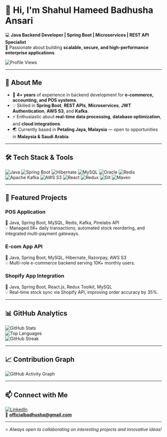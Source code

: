# 👋 Hi, I'm Shahul Hameed Badhusha Ansari

💻 **Java Backend Developer | Spring Boot | Microservices | REST API Specialist**  
🚀 Passionate about building **scalable, secure, and high-performance enterprise applications**.

![Profile Views](https://komarev.com/ghpvc/?username=badhusha618&color=brightgreen)  

---

## 🌟 About Me
- 🎯 **4+ years** of experience in backend development for **e-commerce, accounting, and POS systems**.
- 💡 Skilled in **Spring Boot**, **REST APIs**, **Microservices**, **JWT Authentication**, **AWS S3**, and **Kafka**.
- ⚡ Enthusiastic about **real-time data processing**, **database optimization**, and **cloud integrations**.
- 🌏 Currently based in **Petaling Jaya, Malaysia** — open to opportunities in **Malaysia & Saudi Arabia**.

---

## 🛠️ Tech Stack & Tools
![Java](https://img.shields.io/badge/Java-ED8B00?style=for-the-badge&logo=openjdk&logoColor=white)
![Spring Boot](https://img.shields.io/badge/Spring%20Boot-6DB33F?style=for-the-badge&logo=springboot&logoColor=white)
![Hibernate](https://img.shields.io/badge/Hibernate-59666C?style=for-the-badge&logo=hibernate&logoColor=white)
![MySQL](https://img.shields.io/badge/MySQL-005C84?style=for-the-badge&logo=mysql&logoColor=white)
![Oracle](https://img.shields.io/badge/Oracle-F80000?style=for-the-badge&logo=oracle&logoColor=white)
![Redis](https://img.shields.io/badge/Redis-DC382D?style=for-the-badge&logo=redis&logoColor=white)
![Apache Kafka](https://img.shields.io/badge/Kafka-231F20?style=for-the-badge&logo=apachekafka&logoColor=white)
![AWS S3](https://img.shields.io/badge/AWS%20S3-569A31?style=for-the-badge&logo=amazonaws&logoColor=white)
![React](https://img.shields.io/badge/React-20232A?style=for-the-badge&logo=react&logoColor=61DAFB)
![Redux](https://img.shields.io/badge/Redux-593D88?style=for-the-badge&logo=redux&logoColor=white)
![Git](https://img.shields.io/badge/Git-F05032?style=for-the-badge&logo=git&logoColor=white)
![Maven](https://img.shields.io/badge/Maven-C71A36?style=for-the-badge&logo=apachemaven&logoColor=white)

---

## 🚀 Featured Projects
### **POS Application**
🔹 Java, Spring Boot, MySQL, Redis, Kafka, Pinelabs API  
💡 Managed 5K+ daily transactions, automated stock reordering, and integrated multi-payment gateways.

### **E-com App API**
🔹 Java, Spring Boot, MySQL, Hibernate, Razorpay, AWS S3  
💡 Multi-role e-commerce backend serving 10K+ monthly users.

### **Shopify App Integration**
🔹 Java, Spring Boot, React.js, Redux Toolkit, MySQL  
💡 Real-time stock sync via Shopify API, improving order accuracy by 35%.

---

## 📊 GitHub Analytics
![GitHub Stats](https://github-readme-stats.vercel.app/api?username=badhusha618&show_icons=true&theme=tokyonight)  
![Top Languages](https://github-readme-stats.vercel.app/api/top-langs/?username=badhusha618&layout=compact&theme=tokyonight)  
![GitHub Streak](https://github-readme-streak-stats.herokuapp.com/?user=badhusha618&theme=tokyonight)  

---

## 📈 Contribution Graph
![GitHub Activity Graph](https://github-readme-activity-graph.vercel.app/graph?username=badhusha618&theme=tokyo-night)

---

## 📫 Connect with Me
[![LinkedIn](https://img.shields.io/badge/LinkedIn-blue?style=for-the-badge&logo=linkedin)](https://www.linkedin.com/in/badhusha2000)  
📧 **officialbadhusha@gmail.com**  

---

⭐ *Always open to collaborating on interesting projects and innovative ideas!*
